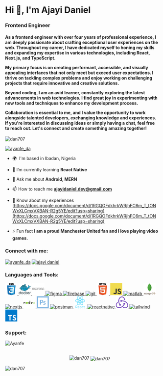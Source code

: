 <h1 align="left">Hi 👋, I'm Ajayi Daniel</h1>
<h3 align="left">Frontend Engineer</h3>
<h4 align="left">As a frontend engineer with over four years of professional experience, I am deeply passionate about crafting exceptional user experiences on the web. Throughout my career, I have dedicated myself to honing my skills and expanding my expertise in various technologies, including React, Next.js, and TypeScript.

My primary focus is on creating performant, accessible, and visually appealing interfaces that not only meet but exceed user expectations. I thrive on tackling complex problems and enjoy working on challenging projects that require innovative and creative solutions.

Beyond coding, I am an avid learner, constantly exploring the latest advancements in web technologies. I find great joy in experimenting with new tools and techniques to enhance my development process.

Collaboration is essential to me, and I value the opportunity to work alongside talented developers, exchanging knowledge and experiences. If you're interested in discussing ideas or simply having a chat, feel free to reach out. Let's connect and create something amazing together!</h4>

<p align="left"> <img src="https://komarev.com/ghpvc/?username=dan707&label=Profile%20views&color=0e75b6&style=flat" alt="dan707" /> </p>

<p align="left"> <a href="https://twitter.com/ayanfe_da" target="blank"><img src="https://img.shields.io/twitter/follow/ayanfe_da?logo=twitter&style=for-the-badge" alt="ayanfe_da" /></a> </p>


* 🌍  I'm based in Ibadan, Nigeria

* 🌱 I’m currently learning **React Native**

* 💬 Ask me about **Android, MERN**

* 📫 How to reach me **ajayidaniel.dev@gmail.com**

* 📄 Know about my experiences [https://docs.google.com/document/d/1RGQOFdkhrkWRjhFC6m_T_tONWxXLCmxVXBAN-R2g5YE/edit?usp=sharing](https://docs.google.com/document/d/1RGQOFdkhrkWRjhFC6m_T_tONWxXLCmxVXBAN-R2g5YE/edit?usp=sharing)

* ⚡ Fun fact **I am a proud Manchester United fan and I love playing video games.**

<h3 align="left">Connect with me:</h3>
<p align="left">
<a href="https://twitter.com/ayanfe_da" target="blank"><img align="center" src="https://raw.githubusercontent.com/rahuldkjain/github-profile-readme-generator/master/src/images/icons/Social/twitter.svg" alt="ayanfe_da" height="30" width="40" /></a>
<a href="https://linkedin.com/in/ajayi daniel" target="blank"><img align="center" src="https://raw.githubusercontent.com/rahuldkjain/github-profile-readme-generator/master/src/images/icons/Social/linked-in-alt.svg" alt="ajayi daniel" height="30" width="40" /></a>
</p>

<h3 align="left">Languages and Tools:</h3>
<p align="left"> <a href="https://www.w3schools.com/css/" target="_blank" rel="noreferrer"> <img src="https://raw.githubusercontent.com/devicons/devicon/master/icons/css3/css3-original-wordmark.svg" alt="css3" width="40" height="40"/> </a> <a href="https://www.docker.com/" target="_blank" rel="noreferrer"> <img src="https://raw.githubusercontent.com/devicons/devicon/master/icons/docker/docker-original-wordmark.svg" alt="docker" width="40" height="40"/> </a> <a href="https://expressjs.com" target="_blank" rel="noreferrer"> <img src="https://raw.githubusercontent.com/devicons/devicon/master/icons/express/express-original-wordmark.svg" alt="express" width="40" height="40"/> </a> <a href="https://www.figma.com/" target="_blank" rel="noreferrer"> <img src="https://www.vectorlogo.zone/logos/figma/figma-icon.svg" alt="figma" width="40" height="40"/> </a> <a href="https://firebase.google.com/" target="_blank" rel="noreferrer"> <img src="https://www.vectorlogo.zone/logos/firebase/firebase-icon.svg" alt="firebase" width="40" height="40"/> </a> <a href="https://git-scm.com/" target="_blank" rel="noreferrer"> <img src="https://www.vectorlogo.zone/logos/git-scm/git-scm-icon.svg" alt="git" width="40" height="40"/> </a> <a href="https://www.w3.org/html/" target="_blank" rel="noreferrer"> <img src="https://raw.githubusercontent.com/devicons/devicon/master/icons/html5/html5-original-wordmark.svg" alt="html5" width="40" height="40"/> </a> <a href="https://developer.mozilla.org/en-US/docs/Web/JavaScript" target="_blank" rel="noreferrer"> <img src="https://raw.githubusercontent.com/devicons/devicon/master/icons/javascript/javascript-original.svg" alt="javascript" width="40" height="40"/> </a> <a href="https://www.mathworks.com/" target="_blank" rel="noreferrer"> <img src="https://upload.wikimedia.org/wikipedia/commons/2/21/Matlab_Logo.png" alt="matlab" width="40" height="40"/> </a> <a href="https://www.mongodb.com/" target="_blank" rel="noreferrer"> <img src="https://raw.githubusercontent.com/devicons/devicon/master/icons/mongodb/mongodb-original-wordmark.svg" alt="mongodb" width="40" height="40"/> </a> <a href="https://nextjs.org/" target="_blank" rel="noreferrer"> <img src="https://cdn.worldvectorlogo.com/logos/nextjs-2.svg" alt="nextjs" width="40" height="40"/> </a> <a href="https://nodejs.org" target="_blank" rel="noreferrer"> <img src="https://raw.githubusercontent.com/devicons/devicon/master/icons/nodejs/nodejs-original-wordmark.svg" alt="nodejs" width="40" height="40"/> </a> <a href="https://www.photoshop.com/en" target="_blank" rel="noreferrer"> <img src="https://raw.githubusercontent.com/devicons/devicon/master/icons/photoshop/photoshop-line.svg" alt="photoshop" width="40" height="40"/> </a> <a href="https://postman.com" target="_blank" rel="noreferrer"> <img src="https://www.vectorlogo.zone/logos/getpostman/getpostman-icon.svg" alt="postman" width="40" height="40"/> </a> <a href="https://reactjs.org/" target="_blank" rel="noreferrer"> <img src="https://raw.githubusercontent.com/devicons/devicon/master/icons/react/react-original-wordmark.svg" alt="react" width="40" height="40"/> </a> <a href="https://reactnative.dev/" target="_blank" rel="noreferrer"> <img src="https://reactnative.dev/img/header_logo.svg" alt="reactnative" width="40" height="40"/> </a> <a href="https://redux.js.org" target="_blank" rel="noreferrer"> <img src="https://raw.githubusercontent.com/devicons/devicon/master/icons/redux/redux-original.svg" alt="redux" width="40" height="40"/> </a> <a href="https://tailwindcss.com/" target="_blank" rel="noreferrer"> <img src="https://www.vectorlogo.zone/logos/tailwindcss/tailwindcss-icon.svg" alt="tailwind" width="40" height="40"/> </a> <a href="https://www.typescriptlang.org/" target="_blank" rel="noreferrer"> <img src="https://raw.githubusercontent.com/devicons/devicon/master/icons/typescript/typescript-original.svg" alt="typescript" width="40" height="40"/> </a> </p>

<h3 align="left">Support:</h3>
<p><a href="https://www.buymeacoffee.com/Ayanfe"> <img align="left" src="https://cdn.buymeacoffee.com/buttons/v2/default-yellow.png" height="50" width="210" alt="Ayanfe" /></a></p><br><br>

<p><img align="left" src="https://github-readme-stats.vercel.app/api/top-langs?username=dan707&show_icons=true&locale=en&layout=compact" alt="dan707" /></p>

<p>&nbsp;<img align="center" src="https://github-readme-stats.vercel.app/api?username=dan707&show_icons=true&locale=en" alt="dan707" /></p>

<p><img align="center" src="https://github-readme-streak-stats.herokuapp.com/?user=dan707&" alt="dan707" /></p>
